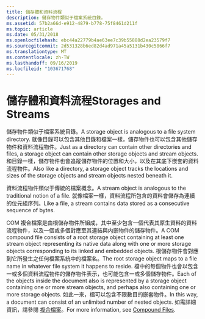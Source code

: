 ```yaml
---
title: 儲存體和資料流程
description: 儲存物件類似于檔案系統目錄。
ms.assetid: 57b2a66d-e912-4879-b778-75f8461d211f
ms.topic: article
ms.date: 05/31/2018
ms.openlocfilehash: ebc44a22779b4ae63ee7c39b55888d2ea23579f7
ms.sourcegitcommit: 2d531328b6ed82d4ad971a45a5131b430c5866f7
ms.translationtype: MT
ms.contentlocale: zh-TW
ms.lasthandoff: 09/16/2019
ms.locfileid: "103671768"
---
```

# <a name="storages-and-streams"></a><span data-ttu-id="2f25a-103">儲存體和資料流程</span><span class="sxs-lookup"><span data-stu-id="2f25a-103">Storages and Streams</span></span>

<span data-ttu-id="2f25a-104">儲存物件類似于檔案系統目錄。</span><span class="sxs-lookup"><span data-stu-id="2f25a-104">A storage object is analogous to a file system directory.</span></span> <span data-ttu-id="2f25a-105">就像目錄可以包含其他目錄和檔案一樣，儲存物件也可以包含其他儲存物件和資料流程物件。</span><span class="sxs-lookup"><span data-stu-id="2f25a-105">Just as a directory can contain other directories and files, a storage object can contain other storage objects and stream objects.</span></span> <span data-ttu-id="2f25a-106">和目錄一樣，儲存物件也會追蹤儲存物件的位置和大小，以及在其底下嵌套的資料流程物件。</span><span class="sxs-lookup"><span data-stu-id="2f25a-106">Also like a directory, a storage object tracks the locations and sizes of the storage objects and stream objects nested beneath it.</span></span>

<span data-ttu-id="2f25a-107">資料流程物件類似于傳統的檔案概念。</span><span class="sxs-lookup"><span data-stu-id="2f25a-107">A stream object is analogous to the traditional notion of a file.</span></span> <span data-ttu-id="2f25a-108">就像檔案一樣，資料流程所包含的資料會儲存為連續的位元組序列。</span><span class="sxs-lookup"><span data-stu-id="2f25a-108">Like a file, a stream contains data stored as a consecutive sequence of bytes.</span></span>

<span data-ttu-id="2f25a-109">COM 複合檔案是由根儲存物件所組成，其中至少包含一個代表其原生資料的資料流程物件，以及一個或多個對應至其連結與内嵌物件的儲存物件。</span><span class="sxs-lookup"><span data-stu-id="2f25a-109">A COM compound file consists of a root storage object containing at least one stream object representing its native data along with one or more storage objects corresponding to its linked and embedded objects.</span></span> <span data-ttu-id="2f25a-110">根儲存物件會對應到它所發生之任何檔案系統中的檔案名。</span><span class="sxs-lookup"><span data-stu-id="2f25a-110">The root storage object maps to a file name in whatever file system it happens to reside.</span></span> <span data-ttu-id="2f25a-111">檔中的每個物件也會以包含一或多個資料流程物件的儲存物件表示，也可能包含一或多個儲存物件。</span><span class="sxs-lookup"><span data-stu-id="2f25a-111">Each of the objects inside the document also is represented by a storage object containing one or more stream objects, and perhaps also containing one or more storage objects.</span></span> <span data-ttu-id="2f25a-112">如此一來，檔可以包含不限數目的嵌套物件。</span><span class="sxs-lookup"><span data-stu-id="2f25a-112">In this way, a document can consist of an unlimited number of nested objects.</span></span> <span data-ttu-id="2f25a-113">如需詳細資訊，請參閱 [複合檔案](compound-files.md)。</span><span class="sxs-lookup"><span data-stu-id="2f25a-113">For more information, see [Compound Files](compound-files.md).</span></span>

 

 





